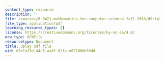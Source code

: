 ```yaml
---
content_type: resource
description: ''
file: /courses/6-042j-mathematics-for-computer-science-fall-2010/d9cfa23d44c5aa8f81fae627d0bb30dd_pNt5Ll6hGqo.pdf
file_type: application/pdf
learning_resource_types: []
license: https://creativecommons.org/licenses/by-nc-sa/4.0/
ocw_type: OCWFile
resourcetype: Document
title: 3play pdf file
uid: d9cfa23d-44c5-aa8f-81fa-e627d0bb30dd
---
```

